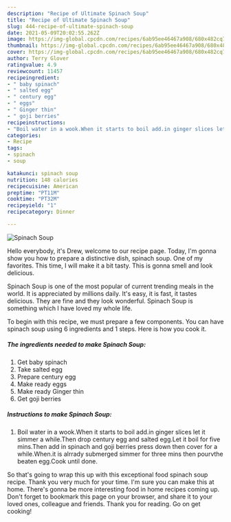 ```yaml
---
description: "Recipe of Ultimate Spinach Soup"
title: "Recipe of Ultimate Spinach Soup"
slug: 444-recipe-of-ultimate-spinach-soup
date: 2021-05-09T20:02:55.262Z
image: https://img-global.cpcdn.com/recipes/6ab95ee46467a908/680x482cq70/spinach-soup-recipe-main-photo.jpg
thumbnail: https://img-global.cpcdn.com/recipes/6ab95ee46467a908/680x482cq70/spinach-soup-recipe-main-photo.jpg
cover: https://img-global.cpcdn.com/recipes/6ab95ee46467a908/680x482cq70/spinach-soup-recipe-main-photo.jpg
author: Terry Glover
ratingvalue: 4.9
reviewcount: 11457
recipeingredient:
- " baby spinach"
- " salted egg"
- " century egg"
- " eggs"
- " Ginger thin"
- " goji berries"
recipeinstructions:
- "Boil water in a wook.When it starts to boil add.in ginger slices let it simmer a while.Then drop century egg and salted egg.Let it boil for five mins.Then add in spinach and goji berries press down then cover for a while.When.it is alrrady submerged simmer for three mins then pourvthe beaten egg.Cook until done."
categories:
- Recipe
tags:
- spinach
- soup

katakunci: spinach soup 
nutrition: 148 calories
recipecuisine: American
preptime: "PT11M"
cooktime: "PT32M"
recipeyield: "1"
recipecategory: Dinner

---
```



![Spinach Soup](https://img-global.cpcdn.com/recipes/6ab95ee46467a908/680x482cq70/spinach-soup-recipe-main-photo.jpg)

Hello everybody, it's Drew, welcome to our recipe page. Today, I'm gonna show you how to prepare a distinctive dish, spinach soup. One of my favorites. This time, I will make it a bit tasty. This is gonna smell and look delicious.



Spinach Soup is one of the most popular of current trending meals in the world. It is appreciated by millions daily. It's easy, it is fast, it tastes delicious. They are fine and they look wonderful. Spinach Soup is something which I have loved my whole life.


To begin with this recipe, we must prepare a few components. You can have spinach soup using 6 ingredients and 1 steps. Here is how you cook it.

<!--inarticleads1-->

##### The ingredients needed to make Spinach Soup:

1. Get  baby spinach
1. Take  salted egg
1. Prepare  century egg
1. Make ready  eggs
1. Make ready  Ginger thin
1. Get  goji berries




<!--inarticleads2-->

##### Instructions to make Spinach Soup:

1. Boil water in a wook.When it starts to boil add.in ginger slices let it simmer a while.Then drop century egg and salted egg.Let it boil for five mins.Then add in spinach and goji berries press down then cover for a while.When.it is alrrady submerged simmer for three mins then pourvthe beaten egg.Cook until done.




So that's going to wrap this up with this exceptional food spinach soup recipe. Thank you very much for your time. I'm sure you can make this at home. There's gonna be more interesting food in home recipes coming up. Don't forget to bookmark this page on your browser, and share it to your loved ones, colleague and friends. Thank you for reading. Go on get cooking!
